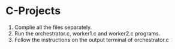 # C-Projects
1) Complie all the files separately.
2) Run the orchestrator.c, worker1.c and worker2.c programs.
3) Follow the instructions on the output terminal of orchestrator.c

